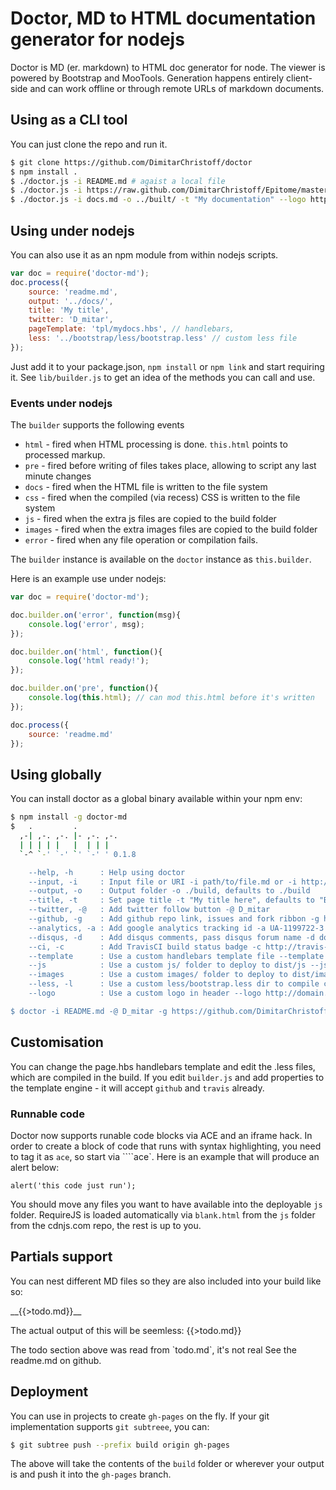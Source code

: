 Doctor, MD to HTML documentation generator for nodejs
=====================================================

Doctor is MD (er. markdown) to HTML doc generator for node. The viewer is powered by Bootstrap and MooTools. Generation
 happens entirely client-side and can work offline or through remote URLs of markdown documents.

## Using as a CLI tool

You can just clone the repo and run it.

```sh
$ git clone https://github.com/DimitarChristoff/doctor
$ npm install .
$ ./doctor.js -i README.md # agaist a local file
$ ./doctor.js -i https://raw.github.com/DimitarChristoff/Epitome/master/README.md -o ../www/webclient/src/docs/ # run against a remote file
$ ./doctor.js -i docs.md -o ../built/ -t "My documentation" --logo http://domain.io/img/logo.png # custom title and build loc
```

## Using under nodejs

You can also use it as an npm module from within nodejs scripts.

```javascript
var doc = require('doctor-md');
doc.process({
    source: 'readme.md',
    output: '../docs/',
    title: 'My title',
    twitter: 'D_mitar',
    pageTemplate: 'tpl/mydocs.hbs', // handlebars,
    less: '../bootstrap/less/bootstrap.less' // custom less file
});
```
Just add it to your package.json, `npm install` or `npm link` and start requiring it. See `lib/builder.js` to get an idea
of the methods you can call and use.

### Events under nodejs

The `builder` supports the following events

 - `html` - fired when HTML processing is done. `this.html` points to processed markup.
 - `pre` - fired before writing of files takes place, allowing to script any last minute changes
 - `docs` - fired when the HTML file is written to the file system
 - `css` - fired when the compiled (via recess) CSS is written to the file system
 - `js` - fired when the extra js files are copied to the build folder
 - `images` - fired when the extra images files are copied to the build folder
 - `error` - fired when any file operation or compilation fails.

The `builder` instance is available on the `doctor` instance as `this.builder`.

Here is an example use under nodejs:
```javascript
var doc = require('doctor-md');

doc.builder.on('error', function(msg){
    console.log('error', msg);
});

doc.builder.on('html', function(){
    console.log('html ready!');
});

doc.builder.on('pre', function(){
    console.log(this.html); // can mod this.html before it's written
});

doc.process({
    source: 'readme.md'
});
```

## Using globally

You can install doctor as a global binary available within your npm env:

```sh
$ npm install -g doctor-md
$   .         .
  ,-| ,-. ,-. |- ,-. ,-.
  | | | | |   |  | | |
  `-^ `-' `-' `' `-' ' 0.1.8

    --help, -h      : Help using doctor
    --input, -i     : Input file or URI -i path/to/file.md or -i http://domain.com/file.md
    --output, -o    : Output folder -o ./build, defaults to ./build
    --title, -t     : Set page title -t "My title here", defaults to "Built by doctors"
    --twitter, -@   : Add twitter follow button -@ D_mitar
    --github, -g    : Add github repo link, issues and fork ribbon -g https://github.com/mootools/prime/
    --analytics, -a : Add google analytics tracking id -a UA-1199722-3
    --disqus, -d    : Add disqus comments, pass disqus forum name -d doctor-md
    --ci, -c        : Add TravisCI build status badge -c http://travis-ci.org/DimitarChristoff/Epitome
    --template      : Use a custom handlebars template file --template ./tpl/docs.hbs
    --js            : Use a custom js/ folder to deploy to dist/js --js ./lib/js
    --images        : Use a custom images/ folder to deploy to dist/images --images ./lib/images
    --less, -l      : Use a custom less/bootstrap.less dir to compile css --l ./less/custom.less
    --logo          : Use a custom logo in header --logo http://domain.io/img/logo.png

$ doctor -i README.md -@ D_mitar -g https://github.com/DimitarChristoff/Epitome -t 'Epitome MVC Framework' -c http://travis-ci.org/DimitarChristoff/Epitome --logo images/logo.png -a UA-1199722-4
```

## Customisation

You can change the page.hbs handlebars template and edit the .less files, which are compiled in the build. If you edit
`builder.js` and add properties to the template engine - it will accept `github` and `travis` already.

### Runnable code

Doctor now supports runable code blocks via ACE and an iframe hack. In order to create a block of code that runs with syntax highlighting,
you need to tag it as `ace`, so start via ````ace`. Here is an example that will produce an alert below:

```ace
alert('this code just run');

```

You should move any files you want to have available into the deployable `js` folder. RequireJS is loaded automatically
via `blank.html` from the `js` folder from the cdnjs.com repo, the rest is up to you.

## Partials support

You can nest different MD files so they are also included into your build like so:

<div class=alert>__{{&gt;todo.md}}__</div>

The actual output of this will be seemless:
{{>todo.md}}

<div class=alert>The todo section above was read from `todo.md`, it's not real See the readme.md on github.</div>

## Deployment

You can use in projects to create `gh-pages` on the fly. If your git implementation supports `git subtreee`, you can:

```sh
$ git subtree push --prefix build origin gh-pages
```

The above will take the contents of the `build` folder or wherever your output is and push it into the `gh-pages` branch.